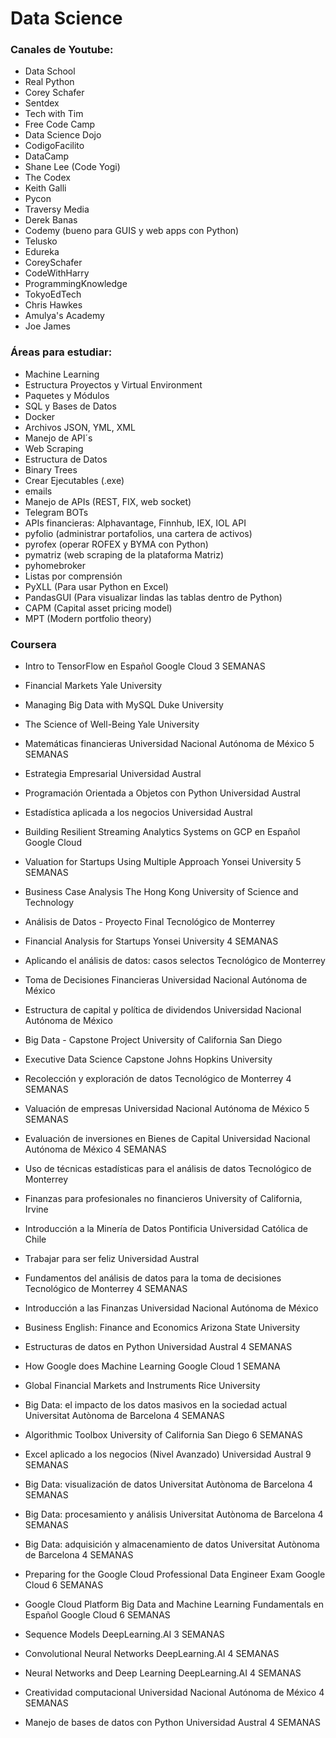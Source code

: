 # Data Science

### Canales de Youtube:

+ Data School
+ Real Python
+ Corey Schafer
+ Sentdex
+ Tech with Tim
+ Free Code Camp
+ Data Science Dojo
+ CodigoFacilito
+ DataCamp
+ Shane Lee (Code Yogi)
+ The Codex
+ Keith Galli
+ Pycon
+ Traversy Media
+ Derek Banas
+ Codemy (bueno para GUIS y web apps con Python)
+ Telusko 
+ Edureka
+ CoreySchafer
+ CodeWithHarry
+ ProgrammingKnowledge
+ TokyoEdTech
+ Chris Hawkes
+ Amulya's Academy
+ Joe James

### Áreas para estudiar:

+ Machine Learning
+ Estructura Proyectos y Virtual Environment
+ Paquetes y Módulos
+ SQL y Bases de Datos
+ Docker
+ Archivos JSON, YML, XML
+ Manejo de API´s
+ Web Scraping
+ Estructura de Datos
+ Binary Trees
+ Crear Ejecutables (.exe)
+ emails
+ Manejo de APIs (REST, FIX, web socket)
+ Telegram BOTs
+ APIs financieras: Alphavantage, Finnhub, IEX, IOL API
+ pyfolio (administrar portafolios, una cartera de activos)
+ pyrofex (operar ROFEX y BYMA con Python)
+ pymatriz (web scraping de la plataforma Matriz)
+ pyhomebroker
+ Listas por comprensión
+ PyXLL (Para usar Python en Excel)
+ PandasGUI (Para visualizar lindas las tablas dentro de Python)
+ CAPM (Capital asset pricing model)
+ MPT (Modern portfolio theory)

### Coursera

+ Intro to TensorFlow en Español
Google Cloud
3 SEMANAS

+ Financial Markets
Yale University

+ Managing Big Data with MySQL
Duke University

+ The Science of Well-Being
Yale University

+ Matemáticas financieras
Universidad Nacional Autónoma de México
5 SEMANAS

+ Estrategia Empresarial
Universidad Austral

+ Programación Orientada a Objetos con Python
Universidad Austral

+ Estadística aplicada a los negocios
Universidad Austral

+ Building Resilient Streaming Analytics Systems on GCP en Español
Google Cloud

+ Valuation for Startups Using Multiple Approach
Yonsei University
5 SEMANAS

+ Business Case Analysis
The Hong Kong University of Science and Technology

+ Análisis de Datos - Proyecto Final
Tecnológico de Monterrey

+ Financial Analysis for Startups
Yonsei University
4 SEMANAS

+ Aplicando el análisis de datos: casos selectos
Tecnológico de Monterrey

+ Toma de Decisiones Financieras
Universidad Nacional Autónoma de México

+ Estructura de capital y política de dividendos
Universidad Nacional Autónoma de México

+ Big Data - Capstone Project
University of California San Diego


+ Executive Data Science Capstone
Johns Hopkins University

+ Recolección y exploración de datos
Tecnológico de Monterrey
4 SEMANAS

+ Valuación de empresas
Universidad Nacional Autónoma de México
5 SEMANAS

+ Evaluación de inversiones en Bienes de Capital
Universidad Nacional Autónoma de México
4 SEMANAS

+ Uso de técnicas estadísticas para el análisis de datos
Tecnológico de Monterrey

+ Finanzas para profesionales no financieros
University of California, Irvine

+ Introducción a la Minería de Datos
Pontificia Universidad Católica de Chile

+ Trabajar para ser feliz
Universidad Austral

+ Fundamentos del análisis de datos para la toma de decisiones
Tecnológico de Monterrey
4 SEMANAS

+ Introducción a las Finanzas
Universidad Nacional Autónoma de México

+ Business English: Finance and Economics
Arizona State University

+ Estructuras de datos en Python
Universidad Austral
4 SEMANAS

+ How Google does Machine Learning
Google Cloud
1 SEMANA

+ Global Financial Markets and Instruments
Rice University

+ Big Data: el impacto de los datos masivos en la sociedad actual
Universitat Autònoma de Barcelona
4 SEMANAS

+ Algorithmic Toolbox
University of California San Diego
6 SEMANAS

+ Excel aplicado a los negocios (Nivel Avanzado)
Universidad Austral
9 SEMANAS

+ Big Data: visualización de datos
Universitat Autònoma de Barcelona
4 SEMANAS

+ Big Data: procesamiento y análisis
Universitat Autònoma de Barcelona
4 SEMANAS

+ Big Data: adquisición y almacenamiento de datos
Universitat Autònoma de Barcelona
4 SEMANAS

+ Preparing for the Google Cloud Professional Data Engineer Exam
Google Cloud
6 SEMANAS

+ Google Cloud Platform Big Data and Machine Learning Fundamentals en Español
Google Cloud
6 SEMANAS

+ Sequence Models
DeepLearning.AI
3 SEMANAS

+ Convolutional Neural Networks
DeepLearning.AI
4 SEMANAS

+ Neural Networks and Deep Learning
DeepLearning.AI
4 SEMANAS

+ Creatividad computacional
Universidad Nacional Autónoma de México
4 SEMANAS

+ Manejo de bases de datos con Python
Universidad Austral
4 SEMANAS
